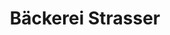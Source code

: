 ---
title: "Bäckerei Strasser"
url: /luebtheen/baeckerei-strasser-rudolf-breitscheid-strasse/
shop: Bäckerei
---